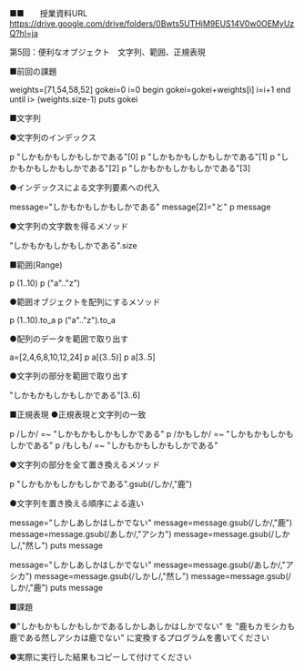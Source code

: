 ■■　　授業資料URL
https://drive.google.com/drive/folders/0Bwts5UTHjM9EUS14V0w0OEMyUzQ?hl=ja

第5回：便利なオブジェクト　文字列、範囲、正規表現 


■前回の課題

weights=[71,54,58,52]
gokei=0
i=0
begin 
  gokei=gokei+weights[i]
  i=i+1
end until i> (weights.size-1)
puts gokei

■文字列

●文字列のインデックス

p "しかもかもしかもしかである"[0]
p "しかもかもしかもしかである"[1]
p "しかもかもしかもしかである"[2]
p "しかもかもしかもしかである"[3]

●インデックスによる文字列要素への代入

message="しかもかもしかもしかである"
message[2]="と"
p message

●文字列の文字数を得るメソッド

"しかもかもしかもしかである".size

■範囲(Range)

p (1..10)
p ("a".."z")

●範囲オブジェクトを配列にするメソッド

p (1..10).to_a
p ("a".."z").to_a

●配列のデータを範囲で取り出す

a=[2,4,6,8,10,12,24]
p a[(3..5)]
p a[3..5]

●文字列の部分を範囲で取り出す

"しかもかもしかもしかである"[3..6]

■正規表現
●正規表現と文字列の一致

p /しか/ =~ "しかもかもしかもしかである"
p /かもしか/ =~ "しかもかもしかもしかである"
p /もしも/ =~ "しかもかもしかもしかである"

●文字列の部分を全て置き換えるメソッド

p "しかもかもしかもしかである".gsub(/しか/,"鹿")

●文字列を置き換える順序による違い

message="しかしあしかはしかでない"
message=message.gsub(/しか/,"鹿")
message=message.gsub(/あしか/,"アシカ")
message=message.gsub(/しかし/,"然し")
puts message

message="しかしあしかはしかでない"
message=message.gsub(/あしか/,"アシカ")
message=message.gsub(/しかし/,"然し")
message=message.gsub(/しか/,"鹿")
puts message

■課題

●"しかもかもしかもしかであるしかしあしかはしかでない"
を
"鹿もカモシカも鹿である然しアシカは鹿でない"
に変換するプログラムを書いてください

●実際に実行した結果もコピーして付けてください


